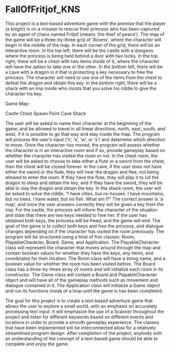 # FallOfFritjof_KNS

This project is a text-based adventure game with the premise that the player (a knight) is on a mission to rescue their princess who has been captured by an agent of chaos named Fritjof (means ‘the thief of peace’). The map of the game will be a three-by-three grid of ‘Rooms’, where the character will begin in the middle of the map. In each corner of the grid, there will be an interactive room. In the top left, there will be the castle with a dungeon where the princess is being held behind a door with two locks. In the top right, there will be a chest with two items inside of it, where the character will have the option to take one or the other. In the bottom left, there will be a cave with a dragon in it that is protecting a key necessary to free the princess. The character will need to use one of the items from the chest to defeat the dragon and obtain this key. In the bottom right, there will be a shack with an imp inside who insists that you solve his riddle to give the character his key.

Game Map: 

Castle                Chest 
        Spawn Point 
Cave                  Shack

The user will be asked to name their character at the beginning of the game, and be allowed to travel in all linear directions, north, east, south, and west, if it is possible to go that way and stay inside the map. The program will process the user’s input (‘n’, ‘e’, ‘w’, or ‘s’) and determine which direction to move. Once the character has moved, the program will assess whether the character is in an interactive room and if so, provide gameplay based on whether the character has visited the room or not. In the chest room, the user will be asked to choose to take either a flute or a sword from the chest, then the chest will be closed forever. In the cave, if the user does not have either the sword or the flute, they will hear the dragon and flee, not being allowed to enter the room. If they have the flute, they will play it to lull the dragon to sleep and obtain the key, and if they have the sword, they will be able to slay the dragon and obtain the key. In the shack room, the user will be asked to solve the riddle, “I have cities, but no houses. I have mountains, but no trees. I have water, but no fish. What am I?” The correct answer is ‘a map’, and once the user answers correctly they will be given a key from the imp. For the castle, the princess will inform the character of the situation and state that there are two keys needed to free her. If the user has obtained both keys, the princess will be freed, and the game will end. The goal of the game is to collect both keys and free the princess, and dialogue changes depending on if the character has visited the room previously. The program will be structured using a total of five classes: Room, PlayableCharacter, Board, Game, and Application. The PlayableCharacter class will represent the character that moves around through the map and contain boolean values for whether they have the keys, any items, and coordinates for their location. The Room class will have a string name, and a boolean value for whether the room has been visited before. The Board class has a three-by-three array of rooms and will initialize each room in its constructor. The Game class will contain a Board and PlayableCharacter object and will have all of the gameplay methods such as movement and dialogue contained in it. The Application class will initialize a Game object and run its functions inside of a loop until the game is has been completed.

The goal for this project is to create a text-based adventure game that allows the user to explore a small world, with an emphasis on accurately processing text input. It will emphasize the use of a Scanner throughout the project and listen for different keywords based on different events and locations in order to provide a smooth gameplay experience. The classes that have been implemented will be interconnected allow for a relatively streamlined program design. After completion of the project, anybody with an understanding of the concept of a text-based game should be able to complete and enjoy the game.
